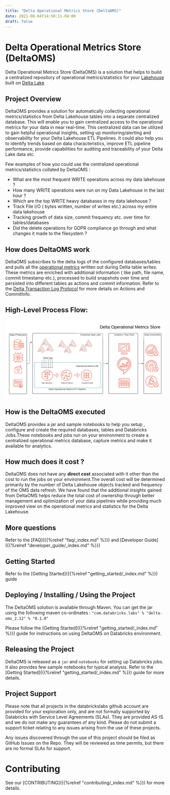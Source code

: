 ```yaml
---
title: "Delta Operational Metrics Store (DeltaOMS)"
date: 2021-08-04T14:50:11-04:00
draft: false
---
```


# Delta Operational Metrics Store (DeltaOMS)
Delta Operational Metrics Store (DeltaOMS) is a solution that helps to build a 
centralized repository of operational metrics/statistics for your [Lakehouse](http://cidrdb.org/cidr2021/papers/cidr2021_paper17.pdf) 
built on [Delta Lake](https://github.com/delta-io/delta) 

## Project Overview
DeltaOMS provides a solution for automatically collecting operational metrics/statistics from Delta 
Lakehouse tables into a separate centralized database. This will enable you to gain centralized access 
to the operational metrics for your data in near real-time. This centralized data can be utilized
to gain helpful operational insights, setting up monitoring/alerting and observability for your 
Delta Lakehouse ETL Pipelines. It could also help you to identify trends based on data characteristics, 
improve ETL pipeline performance, provide capabilities for auditing and traceability of your Delta Lake data etc.

Few examples of how you could use the centralized operational metrics/statistics collated by DeltaOMS :

- What are the most frequent WRITE operations across my data lakehouse ?
- How many WRITE operations were run on my Data Lakehouse in the last hour ?
- Which are the top WRITE heavy databases in my data lakehouse ?
- Track File I/O ( bytes written, number of writes etc.) across my entire data lakehouse
- Tracking growth of data size, commit frequency etc. over time for tables/databases
- Did the delete operations for GDPR compliance go through and what changes it made to the filesystem ?


## How does DeltaOMS work
DeltaOMS subscribes to the delta logs of the configured databases/tables and pulls all the 
[operational metrics](https://docs.databricks.com/delta/delta-utility.html#operation-metrics-keys) 
written out during Delta table writes. These metrics are enriched with additional information 
( like path, file name, commit timestamp etc.), processed to build snapshots over time and 
persisted into different tables as actions and commit information. Refer to the 
[Delta Transaction Log Protocol](https://github.com/delta-io/delta/blob/master/PROTOCOL.md#actions) 
for more details on Actions and CommitInfo.

## High-Level Process Flow:

![DeltaOMS High-Level Process Flow](/images/DeltaOMS_High_Level_Flow.png)

## How is the DeltaOMS executed
DeltaOMS provides a jar and sample notebooks to help you setup , configure and 
create the required databases, tables and Databricks Jobs.These notebooks and jobs run on 
your environment to create a centralized operational metrics database, capture metrics and 
make it available for analytics.

## How much does it cost ?
DeltaOMS does not have any **direct cost** associated with it other than the cost to run the jobs 
on your environment.The overall cost will be determined primarily by the number of Delta Lakehouse 
objects tracked and frequency of the OMS data refresh. 
We have found that the additional insights gained from DeltaOMS helps reduce the total cost of 
ownership through better management and optimization of your data pipelines while providing much 
improved view on the operational metrics and statistics for the Delta Lakehouse.

## More questions

Refer to the [FAQ]({{%relref "faq/_index.md" %}}) and [Developer Guide]({{%relref "developer_guide/_index.md" %}})

## Getting Started

Refer to the  [Getting Started]({{%relref "getting_started/_index.md" %}}) guide

## Deploying / Installing / Using the Project
The DeltaOMS solution is available through Maven. You can get the jar using the following maven
co-ordinates : `"com.databricks.labs" % "delta-oms_2.12" % "0.1.0"`

Please follow the [Getting Started]({{%relref "getting_started/_index.md" %}}) guide for instructions on 
using DeltaOMS on Databricks environment.

## Releasing the Project
DeltaOMS is released as a `jar` and `notebooks` for setting up Databricks jobs. 
It also provides few sample notebooks for typical analysis.
Refer to the [Getting Started]({{%relref "getting_started/_index.md" %}}) guide for more details.

## Project Support
Please note that all projects in the databrickslabs github account are provided for your 
exploration only, and are not formally supported by Databricks with Service Level Agreements (SLAs).
They are provided AS-IS and we do not make any guarantees of any kind.
Please do not submit a support ticket relating to any issues arising from the use of these projects.

Any issues discovered through the use of this project should be filed as GitHub Issues on the Repo.
They will be reviewed as time permits, but there are no formal SLAs for support.


# Contributing 
See our [CONTRIBUTING]({{%relref "contributing/_index.md" %}}) for more details.
